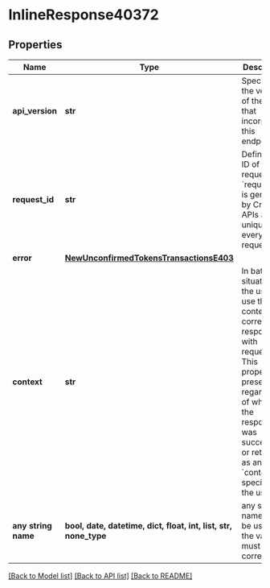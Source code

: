 # InlineResponse40372


## Properties
Name | Type | Description | Notes
------------ | ------------- | ------------- | -------------
**api_version** | **str** | Specifies the version of the API that incorporates this endpoint. | 
**request_id** | **str** | Defines the ID of the request. The &#x60;requestId&#x60; is generated by Crypto APIs and it&#39;s unique for every request. | 
**error** | [**NewUnconfirmedTokensTransactionsE403**](NewUnconfirmedTokensTransactionsE403.md) |  | 
**context** | **str** | In batch situations the user can use the context to correlate responses with requests. This property is present regardless of whether the response was successful or returned as an error. &#x60;context&#x60; is specified by the user. | [optional] 
**any string name** | **bool, date, datetime, dict, float, int, list, str, none_type** | any string name can be used but the value must be the correct type | [optional]

[[Back to Model list]](../README.md#documentation-for-models) [[Back to API list]](../README.md#documentation-for-api-endpoints) [[Back to README]](../README.md)


